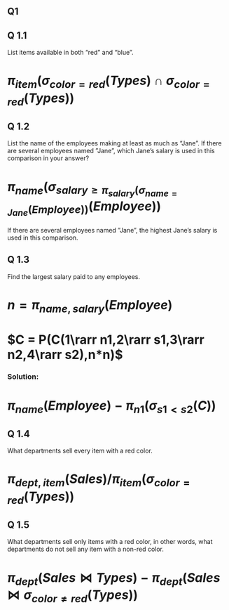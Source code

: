## Q1

## Q 1.1

List items available in both “red” and “blue”.

# $\pi_{item}(\sigma_{color = red}(Types)\cap\sigma_{color = red}(Types))$

## Q 1.2

List the name of the employees making at least as much as “Jane”. If there are several employees named ”Jane”, which Jane’s salary is used in this comparison in your answer?

# $\pi_{name}(\sigma_{salary\geq\pi_{salary}(\sigma_{name=Jane}(Employee))}(Employee))$

If there are several employees named ”Jane”, the highest  Jane’s salary is used in this comparison.

## Q 1.3

Find the largest salary paid to any employees.

# $n = \pi_{name,salary}(Employee)$

# $C = P(C(1\rarr n1,2\rarr s1,3\rarr n2,4\rarr s2),n*n)$

### Solution: 

# $\pi_{name}(Employee)-\pi_{n1}(\sigma_{s1<s2}(C))$

## Q 1.4

What departments sell every item with a red color.

# $\pi_{dept,item}(Sales)/\pi_{item}(\sigma_{color=red}(Types))$

## Q 1.5

What departments sell only items with a red color, in other words, what departments do not sell any item with a non-red color.

# $\pi_{dept}(Sales⋈Types)-\pi_{dept}(Sales⋈\sigma_{color\neq red}(Types))$

